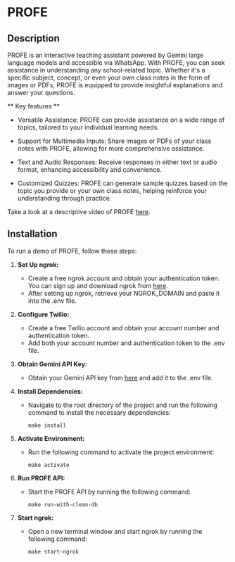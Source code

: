 # PROFE

## Description

PROFE is an interactive teaching assistant powered by Gemini large language models and accessible via WhatsApp. With PROFE, you can seek assistance in understanding any school-related topic. Whether it's a specific subject, concept, or even your own class notes in the form of images or PDFs, PROFE is equipped to provide insightful explanations and answer your questions.

** Key features **

- Versatile Assistance: PROFE can provide assistance on a wide range of topics, tailored to your individual learning needs.

- Support for Multimedia Inputs: Share images or PDFs of your class notes with PROFE, allowing for more comprehensive assistance.

- Text and Audio Responses: Receive responses in either text or audio format, enhancing accessibility and convenience.

- Customized Quizzes: PROFE can generate sample quizzes based on the topic you provide or your own class notes, helping reinforce your understanding through practice.

Take a look at a descriptive video of PROFE [here](youtu.be/unkownd).

## Installation

To run a demo of PROFE, follow these steps:

1. **Set Up ngrok:**
   - Create a free ngrok account and obtain your authentication token. You can sign up and download ngrok from [here](https://ngrok.com/download).
   - After setting up ngrok, retrieve your NGROK_DOMAIN and paste it into the .env file.

2. **Configure Twilio:**
   - Create a free Twilio account and obtain your account number and authentication token.
   - Add both your account number and authentication token to the .env file.

3. **Obtain Gemini API Key:**
   - Obtain your Gemini API key from [here](https://aistudio.google.com/app/apikey) and add it to the .env file.

4. **Install Dependencies:**
   - Navigate to the root directory of the project and run the following command to install the necessary dependencies:
     ```
     make install
     ```

5. **Activate Environment:**
   - Run the following command to activate the project environment:
     ```
     make activate
     ```

6. **Run PROFE API:**
   - Start the PROFE API by running the following command:
     ```
     make run-with-clean-db
     ```

7. **Start ngrok:**
   - Open a new terminal window and start ngrok by running the following command:
     ```
     make start-ngrok
     ```
